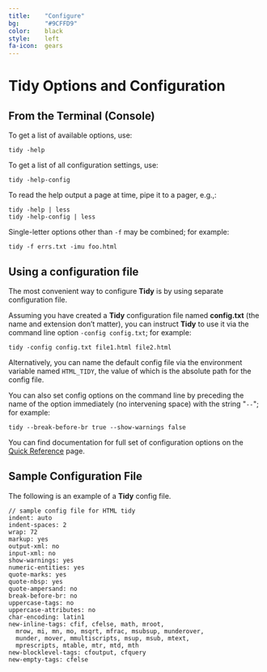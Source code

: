 ```yaml
---
title:    "Configure"
bg:       "#9CFFD9"
color:    black    
style:    left
fa-icon:  gears
---
```


# Tidy Options and Configuration

## From the Terminal (Console)

To get a list of available options, use:

`tidy -help`

To get a list of all configuration settings, use:

`tidy -help-config`

To read the help output a page at time, pipe it to a pager, e.g.,:

~~~
tidy -help | less
tidy -help-config | less
~~~

Single-letter options other than `-f` may be combined; for example:

`tidy -f errs.txt -imu foo.html`


## Using a configuration file

The most convenient way to configure **Tidy** is by using separate configuration
file.

Assuming you have created a **Tidy** configuration file named **config.txt**
(the name and extension don’t matter), you can instruct **Tidy** to use it via
the command line option `-config config.txt`; for example:

`tidy -config config.txt file1.html file2.html`

Alternatively, you can name the default config file via the environment variable
named `HTML_TIDY`, the value of which is the absolute path for the config file.

You can also set config options on the command line by preceding the name of the
option immediately (no intervening space) with the string "`--`"; for example:

`tidy --break-before-br true --show-warnings false`

You can find documentation for full set of configuration options on the
[Quick Reference](/quickref.html) page.


## Sample Configuration File

The following is an example of a **Tidy** config file.

~~~
// sample config file for HTML tidy
indent: auto
indent-spaces: 2
wrap: 72
markup: yes
output-xml: no
input-xml: no
show-warnings: yes
numeric-entities: yes
quote-marks: yes
quote-nbsp: yes
quote-ampersand: no
break-before-br: no
uppercase-tags: no
uppercase-attributes: no
char-encoding: latin1
new-inline-tags: cfif, cfelse, math, mroot,
  mrow, mi, mn, mo, msqrt, mfrac, msubsup, munderover,
  munder, mover, mmultiscripts, msup, msub, mtext,
  mprescripts, mtable, mtr, mtd, mth
new-blocklevel-tags: cfoutput, cfquery
new-empty-tags: cfelse
~~~


